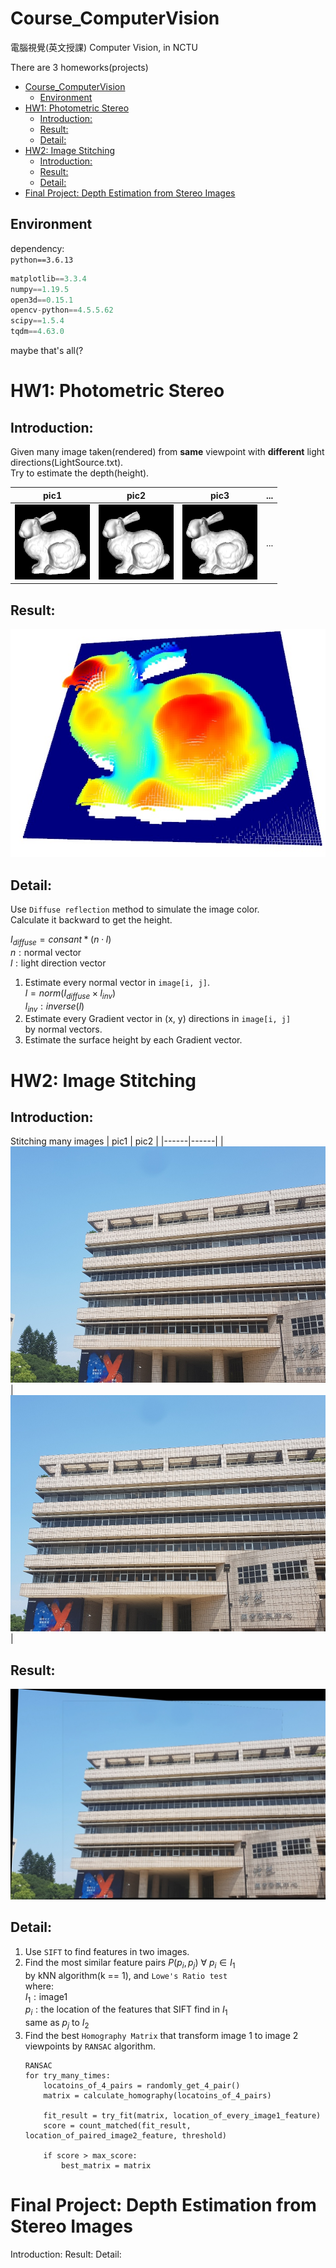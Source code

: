 # Course_ComputerVision
電腦視覺(英文授課) Computer Vision, in NCTU

There are 3 homeworks(projects)
- [Course_ComputerVision](#course_computervision)
  - [Environment](#environment)
- [HW1: Photometric Stereo](#hw1-photometric-stereo)
  - [Introduction:](#introduction)
  - [Result:](#result)
  - [Detail:](#detail)
- [HW2: Image Stitching](#hw2-image-stitching)
  - [Introduction:](#introduction-1)
  - [Result:](#result-1)
  - [Detail:](#detail-1)
- [Final Project: Depth Estimation from Stereo Images](#final-project-depth-estimation-from-stereo-images)

## Environment
dependency:  
`python==3.6.13`
```python
matplotlib==3.3.4
numpy==1.19.5
open3d==0.15.1
opencv-python==4.5.5.62
scipy==1.5.4
tqdm==4.63.0
```
maybe that's all(?

# HW1: Photometric Stereo
## Introduction:
Given many image taken(rendered) from **same** viewpoint
with **different** light directions(LightSource.txt).  
Try to estimate the depth(height).

| pic1 | pic2 | pic3 | ... |
|------|------|------|-----|
|![](HW1_Photometric_Stereo/test/bunny/pic1.bmp)|![](HW1_Photometric_Stereo/test/bunny/pic2.bmp)|![](HW1_Photometric_Stereo/test/bunny/pic3.bmp)|...|

## Result:
![](HW1_Photometric_Stereo/test/bunny_result_example.jpg)

## Detail:
Use `Diffuse reflection` method to simulate the image color.  
Calculate it backward to get the height.

$I_{diffuse} = consant * (n \cdot l)$  
$n: \text{normal vector}$  
$l: \text{light direction vector}$

1. Estimate every normal vector in `image[i, j]`.  
   $l = norm(I_{diffuse} \times l_{inv})$  
   $l_{inv}: inverse(l)$
2. Estimate every Gradient vector in (x, y) directions in `image[i, j]`  
   by normal vectors.
3. Estimate the surface height by each Gradient vector.

# HW2: Image Stitching
## Introduction:
Stitching many images
| pic1 | pic2 |
|------|------|
|![](HW2_Image_Stitching/test/m1.jpg)|![](HW2_Image_Stitching/test/m2.jpg)|

## Result:
![](HW2_Image_Stitching/stitching_results/comb01.jpg)

## Detail:
1. Use `SIFT` to find features in two images.
2. Find the most similar feature pairs $P(p_i, p_j)\ \forall\ p_i \in I_1$  
   by kNN algorithm(k == 1), and `Lowe's Ratio test`  
   where:  
   $I_1: \text{image1}$  
   $p_i: \text{the location of the features that SIFT find in }I_1$  
   $\text{same as } p_j \text{ to } I_2$  
3. Find the best `Homography Matrix` that transform image 1 to image 2 viewpoints by `RANSAC` algorithm.  
   ```
   RANSAC
   for try_many_times:
       locatoins_of_4_pairs = randomly_get_4_pair()
       matrix = calculate_homography(locatoins_of_4_pairs)

       fit_result = try_fit(matrix, location_of_every_image1_feature)
       score = count_matched(fit_result, location_of_paired_image2_feature, threshold)

       if score > max_score:
           best_matrix = matrix
   ```

# Final Project: Depth Estimation from Stereo Images
Introduction: 
Result: 
Detail: 
